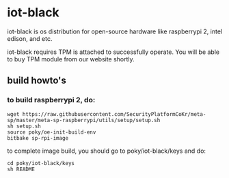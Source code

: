 # iot-black

iot-black is os distribution for open-source hardware like raspberrypi 2, intel edison, and etc.

iot-black requires TPM is attached to successfully operate. You will be able to buy TPM module from our website shortly.

## build howto's

### to build raspberrypi 2, do:

    wget https://raw.githubusercontent.com/SecurityPlatformCoKr/meta-sp/master/meta-sp-raspberrypi/utils/setup/setup.sh
    sh setup.sh
    source poky/oe-init-build-env
    bitbake sp-rpi-image

to complete image build, you should go to poky/iot-black/keys and do:

    cd poky/iot-black/keys
    sh README
